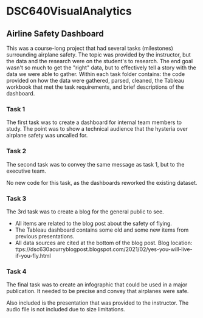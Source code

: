 # DSC640VisualAnalytics

## Airline Safety Dashboard

This was a course-long project that had several tasks (milestones) surrounding airplane safety. The topic was provided by the instructor, but the data and the research were on the student's to research. The end goal wasn't so much to get the "right" data, but to effectively tell a story with the data we were able to gather. Within each task folder contains: the code provided on how the data were gathered, parsed, cleaned, the Tableau workbook that met the task requirements, and brief descriptions of the dashboard.  

### Task 1 
The first task was to create a dashboard for internal team members to study. The point was to show a technical audience that the hysteria over airplane safety was uncalled for.  

### Task 2
The second task was to convey the same message as task 1, but to the executive team.

No new code for this task, as the dashboards reworked the existing dataset. 

### Task 3
The 3rd task was to create a blog for the general public to see. 
- All items are related to the blog post about the safety of flying. 
- The Tableau dashboard contains some old and some new items from previous presentations.
- All data sources are cited at the bottom of the blog post.
Blog location: ttps://dsc630acurryblogpost.blogspot.com/2021/02/yes-you-will-live-if-you-fly.html

### Task 4
The final task was to create an infographic that could be used in a major publication. It needed to be precise and convey that airplanes were safe.

Also included is the presentation that was provided to the instructor. The audio file is not included due to size limitations. 
